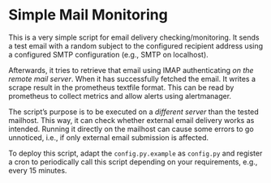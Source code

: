 # Simple Mail Monitoring

This is a very simple script for email delivery checking/monitoring. It sends a test email with a random subject to the configured recipient address using a configured SMTP configuration (e.g., SMTP on localhost).

Afterwards, it tries to retrieve that email using IMAP authenticating *on the remote mail server*. When it has successfully fetched the email.
It writes a scrape result in the prometheus textfile format.
This can be read by prometheus to collect metrics and allow alerts using alertmanager.

The script’s purpose is to be executed on a *different server* than the tested mailhost.
This way, it can check whether external email delivery works as intended.
Running it directly on the mailhost can cause some errors to go unnoticed, i.e., if only external email submission is affected.

To deploy this script, adapt the `config.py.example` as `config.py` and register a cron to periodically call this script depending on your requirements, e.g., every 15 minutes.

